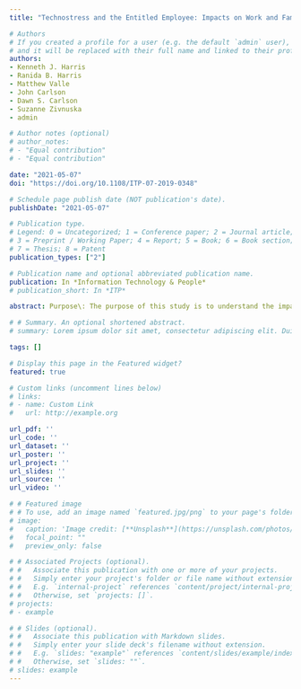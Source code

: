 ```yaml
---
title: "Technostress and the Entitled Employee: Impacts on Work and Family"

# Authors
# If you created a profile for a user (e.g. the default `admin` user), write the username (folder name) here 
# and it will be replaced with their full name and linked to their profile.
authors:
- Kenneth J. Harris
- Ranida B. Harris
- Matthew Valle
- John Carlson
- Dawn S. Carlson
- Suzanne Zivnuska
- admin

# Author notes (optional)
# author_notes:
# - "Equal contribution"
# - "Equal contribution"

date: "2021-05-07"
doi: "https://doi.org/10.1108/ITP-07-2019-0348"

# Schedule page publish date (NOT publication's date).
publishDate: "2021-05-07"

# Publication type.
# Legend: 0 = Uncategorized; 1 = Conference paper; 2 = Journal article;
# 3 = Preprint / Working Paper; 4 = Report; 5 = Book; 6 = Book section;
# 7 = Thesis; 8 = Patent
publication_types: ["2"]

# Publication name and optional abbreviated publication name.
publication: In *Information Technology & People*
# publication_short: In *ITP*

abstract: Purpose\: The purpose of this study is to understand the impact of techno-overload and techno-invasion on work and family. Specifically, we focus on intention to turnover in the work domain, work-family conflict in the work-family domain, and family burnout in the family domain. Further, our study examines the moderating role of entitlement, a personality variable, in this process.\s\s Design/methodology\: Using a sample of 253 people who were using technology to complete their work over two time periods, the relationships were examined using hierarchical moderated regression analysis.\s\s Findings\: The results revealed that both techno-overload and techno-invasion were significantly related to greater turnover intentions, higher work-family conflict, and greater family burnout. In addition, entitlement played a moderating role such that those who were higher in entitlement had stronger techno-overload-outcome and technostress invasion-outcome relationships.\s\s Practical implications\: These findings may provide managers key insights to help manage employees, especially those with an inflated sense of entitlement, to mitigate the serious negative outcomes associated with techno-overload and techno-invasion. In particular, both techno- overload and techno-invasion had minimal impact on negative outcomes when employee entitlement was lower. However, when employee entitlement was higher, techno-overload and techno-invasion had considerable negative effects.\s\s Originality/value\: Due to the ubiquitous nature of information-communication technology (ICT) in organizations today, individuals often experience techno-overload and techno-invasion. This research utilized conservation of resources theory to examine these relationships. This study established the relationships of both techno-overload and techno-invasion with key organizational and family outcomes and points to the critical role of the personality variable, entitlement, in this process. The results provide theoretical and practical advancement in the role of technology with people in organizations today.

# # Summary. An optional shortened abstract.
# summary: Lorem ipsum dolor sit amet, consectetur adipiscing elit. Duis posuere tellus ac convallis placerat. Proin tincidunt magna sed ex sollicitudin condimentum.

tags: []

# Display this page in the Featured widget?
featured: true

# Custom links (uncomment lines below)
# links:
# - name: Custom Link
#   url: http://example.org

url_pdf: ''
url_code: ''
url_dataset: ''
url_poster: ''
url_project: ''
url_slides: ''
url_source: ''
url_video: ''

# # Featured image
# # To use, add an image named `featured.jpg/png` to your page's folder. 
# image:
#   caption: 'Image credit: [**Unsplash**](https://unsplash.com/photos/pLCdAaMFLTE)'
#   focal_point: ""
#   preview_only: false

# # Associated Projects (optional).
# #   Associate this publication with one or more of your projects.
# #   Simply enter your project's folder or file name without extension.
# #   E.g. `internal-project` references `content/project/internal-project/index.md`.
# #   Otherwise, set `projects: []`.
# projects:
# - example

# # Slides (optional).
# #   Associate this publication with Markdown slides.
# #   Simply enter your slide deck's filename without extension.
# #   E.g. `slides: "example"` references `content/slides/example/index.md`.
# #   Otherwise, set `slides: ""`.
# slides: example
---
```

